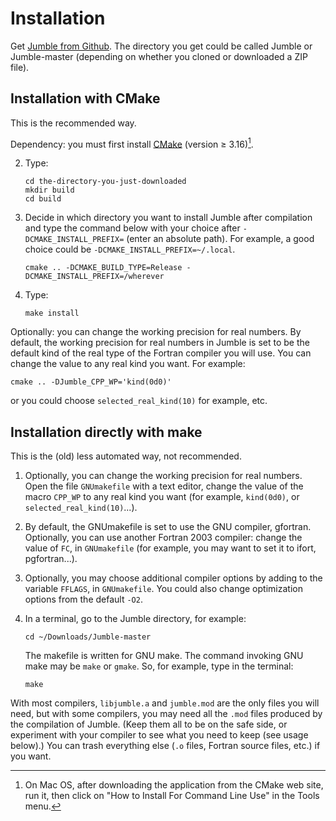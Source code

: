 # Installation

Get [Jumble from Github](https://github.com/lguez/Jumble). The
directory you get could be called Jumble or Jumble-master (depending
on whether you cloned or downloaded a ZIP file).

## Installation with CMake

This is the recommended way.

Dependency: you must first install [CMake](https://cmake.org/download)
(version ≥ 3.16)[^1].

2.  Type:

        cd the-directory-you-just-downloaded
        mkdir build
        cd build

3.  Decide in which directory you want to install Jumble after
    compilation and type the command below with your choice after
    `-DCMAKE_INSTALL_PREFIX=` (enter an absolute path). For example,
    a good choice could be `-DCMAKE_INSTALL_PREFIX=~/.local`.

        cmake .. -DCMAKE_BUILD_TYPE=Release -DCMAKE_INSTALL_PREFIX=/wherever

4.  Type:

        make install

Optionally: you can change the working precision for real numbers. By
default, the working precision for real numbers in Jumble is set to
be the default kind of the real type of the Fortran compiler you will
use. You can change the value to any real kind you want. For example:

	cmake .. -DJumble_CPP_WP='kind(0d0)'
	
or you could choose `selected_real_kind(10)` for example, etc.

## Installation directly with make

This is the (old) less automated way, not recommended.

1.  Optionally, you can change the working precision for real
    numbers. Open the file `GNUmakefile` with a text editor, change
    the value of the macro `CPP_WP` to any real kind you want (for
    example, `kind(0d0)`, or `selected_real_kind(10)`...).
	
1.  By default, the GNUmakefile is set to use the GNU compiler,
    gfortran. Optionally, you can use another Fortran 2003 compiler:
    change the value of `FC`, in `GNUmakefile` (for example, you may
    want to set it to ifort, pgfortran...).
	
5.  Optionally, you may choose additional compiler options by adding
    to the variable `FFLAGS`, in `GNUmakefile`. You could also change
    optimization options from the default `-O2`.
	
6.  In a terminal, go to the Jumble directory, for example:

        cd ~/Downloads/Jumble-master

    The makefile is written for GNU make. The command invoking GNU make
    may be `make` or `gmake`. So, for example, type in the terminal:

        make

With most compilers, `libjumble.a` and `jumble.mod` are the only files
you will need, but with some compilers, you may need all the `.mod`
files produced by the compilation of Jumble. (Keep them all to be on the
safe side, or experiment with your compiler to see what you need to keep
(see usage below).) You can trash everything else (`.o` files, Fortran
source files, etc.) if you want.

[^1]: On Mac OS, after downloading the application from the CMake web
    site, run it, then click on "How to Install For Command Line Use"
    in the Tools menu.
